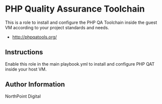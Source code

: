 # PHP Quality Assurance Toolchain

This is a role to install and configure the PHP QA Toolchain inside the guest VM according to your project standards and needs.

* http://phpqatools.org/

## Instructions

Enable this role in the main playbook.yml to install and configure PHP QAT inside your host VM.

## Author Information

NorthPoint Digital
